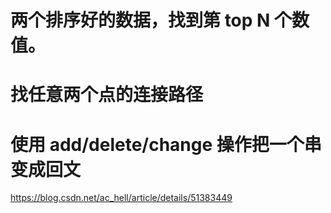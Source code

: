 # 两个排序好的数据，找到第 top N 个数值。
# 找任意两个点的连接路径
# 使用 add/delete/change 操作把一个串变成回文
https://blog.csdn.net/ac_hell/article/details/51383449
